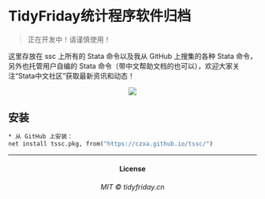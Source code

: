 # TidyFriday统计程序软件归档

> 正在开发中！请谨慎使用！

这里存放在 ssc 上所有的 Stata 命令以及我从 GitHub 上搜集的各种 Stata 命令，另外也托管用户自编的 Stata 命令（带中文帮助文档的也可以），欢迎大家关注“Stata中文社区”获取最新资讯和动态！

<div align="center">
	<img src="https://czxa.github.io/tssc/assets/qrcode_for_gh_97f81c8af6d6_258.jpg"/>
</div>

## 安装

```stata
* 从 GitHub 上安装：
net install tssc.pkg, from("https://czxa.github.io/tssc/")
```

------------

<h4 align="center">License</h4>
<h6 align="center">MIT © tidyfriday.cn</h6>
